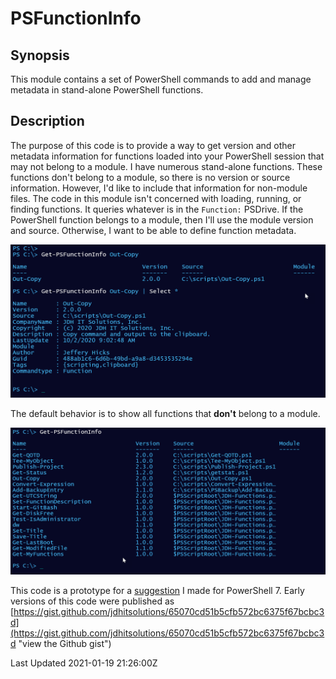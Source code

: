 # PSFunctionInfo

## Synopsis

This module contains a set of PowerShell commands to add and manage metadata in stand-alone PowerShell functions.

## Description

The purpose of this code is to provide a way to get version and other metadata information for functions loaded into your PowerShell session that may not belong to a module. I have numerous stand-alone functions. These functions don't belong to a module, so there is no version or source information. However, I'd like to include that information for non-module files. The code in this module isn't concerned with loading, running, or finding functions. It queries whatever is in the `Function:` PSDrive. If the PowerShell function belongs to a module, then I'll use the module version and source. Otherwise, I want to be able to define function metadata.

![Get a single function](assets/get-psfunctioninfo-1.png)

The default behavior is to show all functions that __don't__ belong to a module.

![Get stand-alone functions](assets/get-psfunctioninfo-2.png)

This code is a prototype for a [suggestion](https://github.com/PowerShell/PowerShell/issues/11667) I made for PowerShell 7. Early versions of this code were published as [https://gist.github.com/jdhitsolutions/65070cd51b5cfb572bc6375f67bcbc3d](https://gist.github.com/jdhitsolutions/65070cd51b5cfb572bc6375f67bcbc3d "view the Github gist")

Last Updated 2021-01-19 21:26:00Z
